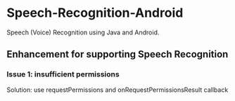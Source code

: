 # Speech-Recognition-Android

Speech (Voice) Recognition using Java and Android.

## Enhancement for supporting Speech Recognition

### Issue 1: insufficient permissions

Solution: use requestPermissions and onRequestPermissionsResult callback
